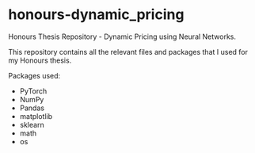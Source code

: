 # honours-dynamic_pricing
Honours Thesis Repository - Dynamic Pricing using Neural Networks.


This repository contains all the relevant files and packages that I used for my Honours thesis.

Packages used:
 - PyTorch
 - NumPy
 - Pandas
 - matplotlib
 - sklearn
 - math
 - os
